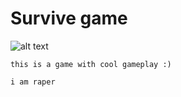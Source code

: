 # Survive game
![alt text](https://i.ibb.co/X5jbyLK/Screenshot-3.png)

`this is a game with cool gameplay :)`

`i am raper`
